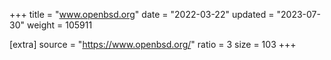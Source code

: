 +++
title = "www.openbsd.org"
date = "2022-03-22"
updated = "2023-07-30"
weight = 105911

[extra]
source = "https://www.openbsd.org/"
ratio = 3
size = 103
+++
